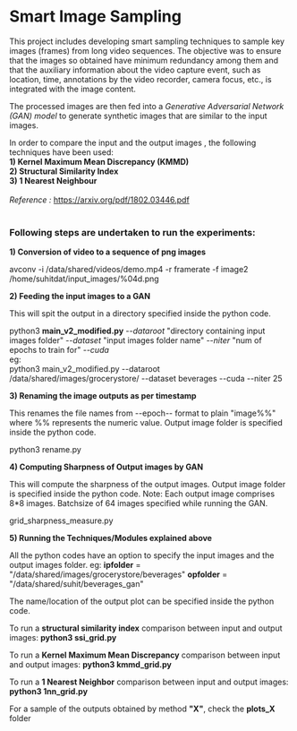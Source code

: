 # Smart Image Sampling 

This project includes developing smart sampling techniques to sample key images (frames) from long video sequences. The objective was to ensure that the images so obtained have minimum redundancy among them and that the auxiliary information about the video capture event, such as location, time, annotations by the video recorder, camera focus, etc., is integrated with the image content.

The processed images are then fed into a *Generative Adversarial Network (GAN) model* to generate synthetic images that are similar to the input images.

In order to compare the input and the output images , the following techniques have been used: <br>
**1)  Kernel Maximum Mean Discrepancy (KMMD)**<br>
**2) Structural Similarity Index**<br> 
**3) 1 Nearest Neighbour**<br>
<br>
*Reference :* https://arxiv.org/pdf/1802.03446.pdf
<br><br>
### Following steps are undertaken to run the experiments:

**1) Conversion of video to a sequence of png images** <br>

avconv -i /data/shared/videos/demo.mp4 -r framerate -f image2 /home/suhitdat/input_images/%04d.png

**2) Feeding the input images to a GAN** <br>

This will spit the output in a directory specified inside the python code.

python3 **main_v2_modified.py** --*dataroot* "directory containing input images folder"  --*dataset* "input images folder name" --*niter* "num of epochs to train for" --*cuda*
<br>
eg: <br>
python3 main_v2_modified.py --dataroot /data/shared/images/grocerystore/ --dataset beverages --cuda --niter 25

**3) Renaming the image outputs as per timestamp** <br>

This renames the file names from --epoch-- format to plain "image%%" where %% represents the numeric value. Output image folder is specified inside the python code. <br>

python3 rename.py 

**4) Computing Sharpness of Output images by GAN** <br>

This will compute the sharpness of the output images. 
Output image folder is specified inside the python code.
Note: Each output image comprises 8*8 images. Batchsize of 64 images specified while running the GAN. <br>  

grid_sharpness_measure.py
 
**5) Running the Techniques/Modules explained above** <br>

All the python codes have an option to specify the input images and the output images folder. 
eg: 
**ipfolder** = "/data/shared/images/grocerystore/beverages"
**opfolder** = "/data/shared/suhit/beverages_gan"

The name/location of the output plot can be specified inside the python code. 

To run a **structural similarity index** comparison between input and output images: 
**python3 ssi_grid.py**

To run a **Kernel Maximum Mean Discrepancy** comparison between input and output images: 
**python3 kmmd_grid.py**

To run a **1 Nearest Neighbor** comparison between input and output images: 
**python3 1nn_grid.py**

For a sample of the outputs obtained by method **"X"**, check the **plots_X** folder  
